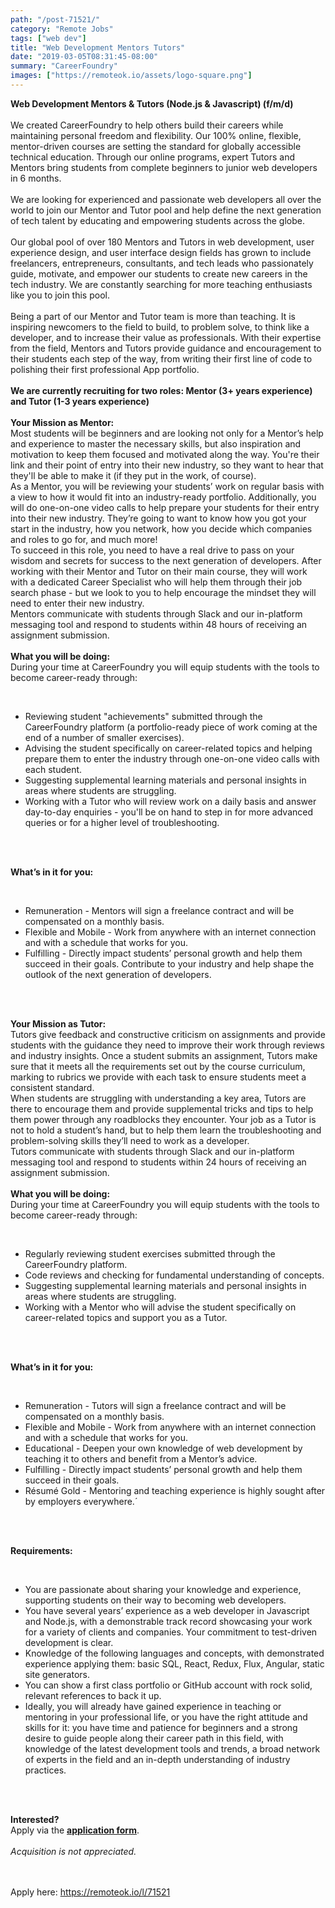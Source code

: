 ```yaml
---
path: "/post-71521/"
category: "Remote Jobs"
tags: ["web dev"]
title: "Web Development Mentors Tutors"
date: "2019-03-05T08:31:45-08:00"
summary: "CareerFoundry"
images: ["https://remoteok.io/assets/logo-square.png"]
---
```


<p><strong>Web Development Mentors &amp; Tutors (Node.js &amp; Javascript) (f/m/d)</strong><br><br>We created CareerFoundry to help others build their careers while maintaining personal freedom and flexibility. Our 100% online, flexible, mentor-driven courses are setting the standard for globally accessible technical education. Through our online programs, expert Tutors and Mentors bring students from complete beginners to junior web developers in 6 months.<br><br>We are looking for experienced and passionate web developers all over the world to join our Mentor and Tutor pool and help define the next generation of tech talent by educating and empowering students across the globe.<br><br>Our global pool of over 180 Mentors and Tutors in web development, user experience design, and user interface design fields has grown to include freelancers, entrepreneurs, consultants, and tech leads who passionately guide, motivate, and empower our students to create new careers in the tech industry. We are constantly searching for more teaching enthusiasts like you to join this pool.<br><br>Being a part of our Mentor and Tutor team is more than teaching. It is inspiring newcomers to the field to build, to problem solve, to think like a developer, and to increase their value as professionals. With their expertise from the field, Mentors and Tutors provide guidance and encouragement to their students each step of the way, from writing their first line of code to polishing their first professional App portfolio.<br><br><strong>We are currently recruiting for two roles: Mentor (3+ years experience) and Tutor (1-3 years experience)</strong><br><br><strong>Your Mission as Mentor:</strong><br>Most students will be beginners and are looking not only for a Mentor&rsquo;s help and experience to master the necessary skills, but also inspiration and motivation to keep them focused and motivated along the way. You're their link and their point of entry into their new industry, so they want to hear that they'll be able to make it (if they put in the work, of course).<br>As a Mentor, you will be reviewing your students&rsquo; work on regular basis with a view to how it would fit into an industry-ready portfolio. Additionally, you will do one-on-one video calls to help prepare your students for their entry into their new industry. They&rsquo;re going to want to know how you got your start in the industry, how you network, how you decide which companies and roles to go for, and much more!<br>To succeed in this role, you need to have a real drive to pass on your wisdom and secrets for success to the next generation of developers. After working with their Mentor and Tutor on their main course, they will work with a dedicated Career Specialist who will help them through their job search phase - but we look to you to help encourage the mindset they will need to enter their new industry.<br>Mentors communicate with students through Slack and our in-platform messaging tool and respond to students within 48 hours of receiving an assignment submission.<br><br><strong>What you will be doing:</strong><br>During your time at CareerFoundry you will equip students with the tools to become career-ready through:</p><br /><ul><li>Reviewing student "achievements" submitted through the CareerFoundry platform (a portfolio-ready piece of work coming at the end of a number of smaller exercises).</li><li>Advising the student specifically on career-related topics and helping prepare them to enter the industry through one-on-one video calls with each student.</li><li>Suggesting supplemental learning materials and personal insights in areas where students are struggling.</li><li>Working with a Tutor who will review work on a daily basis and answer day-to-day enquiries - you'll be on hand to step in for more advanced queries or for a higher level of troubleshooting.</li></ul><br /><p><br><strong>What&rsquo;s in it for you:</strong></p><br /><ul><li>Remuneration - Mentors will sign a freelance contract and will be compensated on a monthly basis.</li><li>Flexible and Mobile - Work from anywhere with an internet connection and with a schedule that works for you.</li><li>Fulfilling - Directly impact students&rsquo; personal growth and help them succeed in their goals. Contribute to your industry and help shape the outlook of the next generation of developers.</li></ul><br /><p><br><strong>Your Mission as Tutor:</strong><br>Tutors give feedback and constructive criticism on assignments and provide students with the guidance they need to improve their work through reviews and industry insights. Once a student submits an assignment, Tutors make sure that it meets all the requirements set out by the course curriculum, marking to rubrics we provide with each task to ensure students meet a consistent standard.<br>When students are struggling with understanding a key area, Tutors are there to encourage them and provide supplemental tricks and tips to help them power through any roadblocks they encounter. Your job as a Tutor is not to hold a student&rsquo;s hand, but to help them learn the troubleshooting and problem-solving skills they&rsquo;ll need to work as a developer.<br>Tutors communicate with students through Slack and our in-platform messaging tool and respond to students within 24 hours of receiving an assignment submission.<br><br><strong>What you will be doing:</strong><br>During your time at CareerFoundry you will equip students with the tools to become career-ready through:</p><br /><ul><li>Regularly reviewing student exercises submitted through the CareerFoundry platform.</li><li>Code reviews and checking for fundamental understanding of concepts.</li><li>Suggesting supplemental learning materials and personal insights in areas where students are struggling.</li><li>Working with a Mentor who will advise the student specifically on career-related topics and support you as a Tutor.</li></ul><br /><p><br><strong>What&rsquo;s in it for you:</strong></p><br /><ul><li>Remuneration - Tutors will sign a freelance contract and will be compensated on a monthly basis.</li><li>Flexible and Mobile - Work from anywhere with an internet connection and with a schedule that works for you.</li><li>Educational - Deepen your own knowledge of web development by teaching it to others and benefit from a Mentor&rsquo;s advice.</li><li>Fulfilling - Directly impact students&rsquo; personal growth and help them succeed in their goals.</li><li>R&eacute;sum&eacute; Gold - Mentoring and teaching experience is highly sought after by employers everywhere.&acute;</li></ul><br /><p><br><strong>Requirements:</strong></p><br /><ul><li>You are passionate about sharing your knowledge and experience, supporting students on their way to becoming web developers.</li><li>You have several years&rsquo; experience as a web developer in Javascript and Node.js, with a demonstrable track record showcasing your work for a variety of clients and companies. Your commitment to test-driven development is clear.</li><li>Knowledge of the following languages and concepts, with demonstrated experience applying them: basic SQL, React, Redux, Flux, Angular, static site generators.</li><li>You can show a first class portfolio or GitHub account with rock solid, relevant references to back it up.</li><li>Ideally, you will already have gained experience in teaching or mentoring in your professional life, or you have the right attitude and skills for it: you have time and patience for beginners and a strong desire to guide people along their career path in this field, with knowledge of the latest development tools and trends, a broad network of experts in the field and an in-depth understanding of industry practices.&nbsp;</li></ul><br /><p><br><strong>Interested?</strong><br>Apply via the <strong><a href="https://ltpx.nl/vIPX8Ea" rel="nofollow">application form</a></strong>.<br><br><em>Acquisition is not appreciated.</em></p>

<br/>
<br/>
Apply here: <A HREF="https://remoteok.io/l/71521">https://remoteok.io/l/71521</A>
